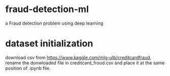 # fraud-detection-ml
a Fraud detection problem using deep learning

# dataset initialization
download csv from https://www.kaggle.com/mlg-ulb/creditcardfraud, rename the donwloaded file in creditcard_froud.csv and place it at the same position of .ipynb file.
